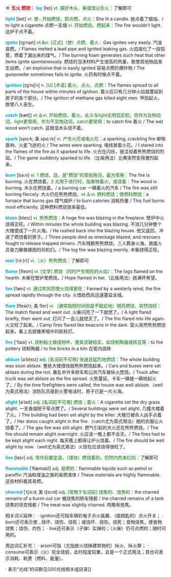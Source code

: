 ☀ <font color="red">**生火 燃烧：**</font>
<font color="sky blue">**lay**</font> [leɪ] 
<font color="rgb(227, 108, 9)">vt. 摆好木头、柴或煤以生火：</font>了解即可

<font color="sky blue">**light**</font> [laɪt] 
<font color="rgb(227, 108, 9)">vt. 使…开始燃烧，即点燃，点火：</font>She lit a candle. 她点着了蜡烛。/ to light a cigarette 点燃一支烟 <font color="rgb(227, 108, 9)">vi. 开始燃烧，燃起来：</font>The fire wouldn’t light. 这炉子点不着。
           
<font color="sky blue">**ignite**</font> [ɪgˈnaɪt]
<font color="rgb(227, 108, 9)">vt.&vi. [正式]（使）点燃、着火：</font>Gas ignites very easily. 汽油易燃。/ Flames melted a lead pipe and ignited leaking gas. 火焰熔化了一段铅管，燃着了漏出来的煤气。/ The burning foam generates such heat that other items ignite spontaneously. 燃烧的泡沫材料产生很高的热量，致使其他物品发生自燃。/ an explosive that is easily ignited 容易点燃的爆炸物 / The gunpowder sometimes fails to ignite. 火药有时候点不着。
           
<font color="sky blue">**ignition**</font> [ɪgˈnɪʃn]
<font color="rgb(227, 108, 9)">n. [U] [术语] 着火、点火、点燃：</font>The flames spread to all parts of the house within minutes of ignition. 着火后只有几分钟火焰就蔓延到房子的各个部分。/ The ignition of methane gas killed eight men. 甲烷起火，致使八人丧生。
 
<font color="sky blue">**catch**</font> [kætʃ] 
<font color="rgb(227, 108, 9)">vt.＆vi. 开始燃烧，着火。此义与light无明显区别，但作为及物动词，light更常用，作为不及物动词，catch更常用：</font>to catch fire 着火 / The wet wood won’t catch. 这根湿木头烧不着。
           
<font color="sky blue">**spark**</font> [spɑ:k; 美 spɑ:rk]
<font color="rgb(227, 108, 9)">vi. 产生火花或电火花：</font>a sparking, crackling fire 噼啪直响、火星飞迸的火 / The wires were sparking. 电线冒着火花。/ I stared into the flames of the fire as it sparked to life. 火光在闪烁，我注视着熊熊燃烧的烈焰。/ The game suddenly sparked to life.（比喻用法）比赛突然变得激烈起来。

<font color="sky blue">**burn**</font> [bə:n] 
<font color="rgb(227, 108, 9)">vi. 1 燃烧、烧。是“燃烧”的常规用词，最为常用：</font>The fire is burning. 火在燃烧着。<font color="rgb(227, 108, 9)">2 尤用于进行时，指某物着火，或烧着：</font>The wood is burning. 木头在燃烧着。/ a burning car 一辆着火的汽车 / The fire was still burning fiercely. 大火仍在熊熊燃烧。<font color="rgb(227, 108, 9)">vt.＆vi. 燃料燃烧；使燃料燃烧：</font>a furnace that burns gas 煤气熔炉 / to burn calories 消耗热量 / This fuel burns most efficiently. 这种燃料燃烧效率最佳。
                      
<font color="sky blue">**blaze**</font> [bleɪz]
<font color="rgb(227, 108, 9)">vi. 熊熊燃烧：</font>A huge fire was blazing in the fireplace. 壁炉中火烧得正旺。/ Within minutes the whole building was blazing. 不消几分钟整个大楼便成了一片火海。/ He rushed back into the blazing house. 他又返回，冲进了燃烧着的房子。/ Three people died as wreckage blazed, and rescuers fought to release trapped drivers. 汽车残骸熊熊燃烧，三人葬身火海，救援人员奋力解救被困的司机们。/ The log fire was blazing merrily. 木柴烧得正旺。

<font color="sky blue">**roar**</font> [rɔ:(r)]
<font color="rgb(227, 108, 9)">vi.（火）熊熊燃烧：</font>了解即可

<font color="sky blue">**flame**</font> [fleɪm] 
<font color="rgb(227, 108, 9)">vi. [文学] 燃烧（同时产生明亮的火焰）：</font>The logs flamed on the hearth. 木柴在壁炉里燃烧。/ Hope flamed in her.（比喻用法）她满怀希望。

<font color="sky blue">**fan**</font> [fæn] 
<font color="rgb(227, 108, 9)">vt. 通过吹风而使火烧得更旺：</font>Fanned by a westerly wind, the fire spread rapidly through the city. 火借助西风迅速蔓延全城。
           
<font color="sky blue">**flare**</font> [fleə(r); 美 fler]
<font color="rgb(227, 108, 9)">vi.（通常指短时间但是不稳定地）明亮燃烧、突然烧旺：</font>The match flared and went out. 火柴闪亮了一下就熄了。/ A light flared briefly, then went out. 灯闪了一会儿就熄灭了。/ The fire flared into life again. 火又旺了起来。/ Camp fires flared like beacons in the dark. 营火突然熊熊燃烧起来，看上去就像黑暗中的航标灯。

<font color="sky blue">**fire**</font> ['faɪə] 
<font color="rgb(227, 108, 9)">vt. 烧制粘土做成物件，使其坚硬结实，如烧制陶器或砖瓦等：</font>to fire pottery 烧制陶器 / to fire bricks in a kiln 在窑内烧砖
           
<font color="sky blue">**ablaze**</font> [əˈbleɪz]
<font color="rgb(227, 108, 9)">adj. [名词前不可用] 快速且猛烈地燃烧：</font>The whole building was soon ablaze. 整栋大楼很快就熊熊燃烧起来。/ Cars and buses were set ablaze during the riot. 暴乱中许多轿车和公共汽车被纵火焚烧。/ Truck after truck was set ablaze as the fire spread. 火势蔓延，卡车一辆接一辆地起火了。/ By the time firefighters were called, the house was well ablaze.（well为英式用法）消防队员接到火警电话时，房子已是一片火海。
           
<font color="sky blue">**alight**</font> [əˈlaɪt]
<font color="rgb(227, 108, 9)">adj. [名词前不可用] 燃烧；着火：</font>A cigarette set the dry grass alight. 一支香烟把干草点燃了。/ Several buildings were set alight. 几幢大楼着了火。/ The building had been set alight by the killer. 大楼已被杀人凶手点着了。/ Her dress caught alight in the fire.（catch尤为英式用法）她的衣服让火烧着了。/ The gas fire was still alight. 燃气引起的大火还在熊熊燃烧。/ The fire should remain alight overnight. 火应该一晚上都不会灭。/ The fires had to be kept alight each night. 每天晚上都得让炉火烧着。/ The fire should be well alight by now.（well尤为英式用法）火现在应该烧得很旺了。

<font color="sky blue">**live**</font> [laɪv] 
<font color="rgb(227, 108, 9)">adj. 常作前置定语，（煤块）燃烧着的，仍然灼热发红的：</font>了解即可 
           
<font color="sky blue">**flammable**</font> [ˈflæməbl]
<font color="rgb(227, 108, 9)">adj. 易燃的：</font>flammable liquids such as petrol or paraffin 汽油和煤油之类的易燃液体 / These materials are highly flammable. 这些材料极其易燃。
           
<font color="sky blue">**charred**</font> [ˈtʃɑ:d; 美 tʃɑ:rd]
<font color="rgb(227, 108, 9)">adj. [常用于名词前] 烧焦的、烧黑的：</font>the charred remains of a burnt-out car 被烧焦的轿车残骸 / the charred remains of a tank 烧焦的坦克残骸 / The meat was slightly charred. 肉略有些焦。

相关词义延伸：
· ignition还可指车辆的电子点火装置、（插钥匙的）点火开关；
· burn还可表示使…烧坏、烧伤、烧死；或烧坏、烧伤、烧死；食物烧焦，使食物烧焦；烧伤、灼伤；
· live还可表示（子弹）实弹的；（火柴）仍可点燃的；随时可用的。

周边词汇补充：
· arson可指（尤指放火烧掉建筑物的）纵火、纵火罪；
· consume可表示（火）完全烧毁，此时程度较重，且是一个正式用法；其也可表示消耗、耗费（燃料、能量）。

· 表示“光线”的词群见[[00光线相关组目录]]
